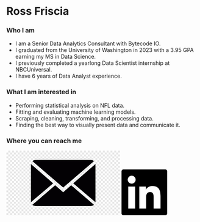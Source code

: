 # Ross Friscia

### Who I am

* I am a Senior Data Analytics Consultant with Bytecode IO.
* I graduated from the University of Washington in 2023 with a 3.95 GPA earning my MS in Data Science.
* I previously completed a yearlong Data Scientist internship at NBCUniversal.
* I have 6 years of Data Analyst experience.

### What I am interested in

* Performing statistical analysis on NFL data.
* Fitting and evaluating machine learning models.
* Scraping, cleaning, transforming, and processing data.
* Finding the best way to visually present data and communicate it.

### Where you can reach me
[![email](email.png)](rossfriscia14@gmail.com)
[![LinkedIn](linkedin.png)](https://www.linkedin.com/in/ross-friscia-data-scientist/)
<!--
**rafrisci/rafrisci** is a ✨ _special_ ✨ repository because its `README.md` (this file) appears on your GitHub profile.

Here are some ideas to get you started:

- 🔭 I’m currently working on ...
- 🌱 I’m currently learning ...
- 👯 I’m looking to collaborate on ...
- 🤔 I’m looking for help with ...
- 💬 Ask me about ...
- 📫 How to reach me: ...
- 😄 Pronouns: ...
- ⚡ Fun fact: ...
-->
